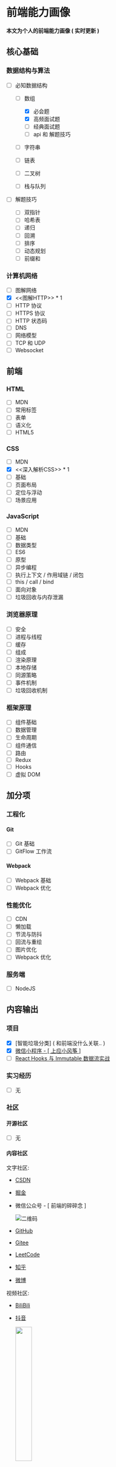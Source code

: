 <!--
 * @Author: sherlyzz
 * @Date: 2022-02-09
 * @LastEditTime: 2022-02-13
 * @LastEditors: sherlyzz
 * @Description: 个人前端能力画像
-->

# 前端能力画像

**本文为个人的前端能力画像 ( 实时更新 )**

## 核心基础

### 数据结构与算法

- [ ] 必知数据结构

  - [ ] 数组

    - [x] 必会题
    - [x] 高频面试题
    - [ ] 经典面试题
    - [ ] api 和 解题技巧

  - [ ] 字符串
  - [ ] 链表
  - [ ] 二叉树
  - [ ] 栈与队列
  
- [ ] 解题技巧

  - [ ] 双指针
  - [ ] 哈希表
  - [ ] 递归
  - [ ] 回溯
  - [ ] 排序
  - [ ] 动态规划
  - [ ] 前缀和

### 计算机网络

- [ ] 图解网络
- [x] <<图解HTTP>> * 1
- [ ] HTTP 协议
- [ ] HTTPS 协议
- [ ] HTTP 状态码
- [ ] DNS
- [ ] 网络模型
- [ ] TCP 和 UDP 
- [ ] Websocket

## 前端

### HTML 

- [ ] MDN
- [ ] 常用标签
- [ ] 表单
- [ ] 语义化
- [ ] HTML5

### CSS 

- [ ] MDN
- [x] <<深入解析CSS>> * 1
- [ ] 基础
- [ ] 页面布局
- [ ] 定位与浮动
- [ ] 场景应用

### JavaScript

- [ ] MDN
- [ ] 基础
- [ ] 数据类型
- [ ] ES6
- [ ] 原型
- [ ] 异步编程
- [ ] 执行上下文 / 作用域链 / 闭包
- [ ] this / call / bind
- [ ] 面向对象
- [ ] 垃圾回收与内存泄漏

### 浏览器原理

- [ ] 安全
- [ ] 进程与线程
- [ ] 缓存
- [ ] 组成
- [ ] 渲染原理
- [ ] 本地存储
- [ ] 同源策略
- [ ] 事件机制
- [ ] 垃圾回收机制

### 框架原理

- [ ] 组件基础
- [ ] 数据管理
- [ ] 生命周期
- [ ] 组件通信
- [ ] 路由
- [ ] Redux
- [ ] Hooks
- [ ] 虚拟 DOM

## 加分项

### 工程化

#### Git

- [ ] Git 基础
- [ ] GitFlow 工作流

#### Webpack

- [ ] Webpack 基础
- [ ] Webpack 优化

### 性能优化

- [ ] CDN
- [ ] 懒加载
- [ ] 节流与防抖
- [ ] 回流与重绘
- [ ] 图片优化
- [ ] Webpack 优化

### 服务端

- [ ] NodeJS

## 内容输出

### 项目

- [x] [智能垃圾分类] ( 和前端没什么关联.. )
- [x] [微信小程序 - [ 上应小风筝 ]](https://github.com/SIT-kite/kite-microapp)
- [ ] [React Hooks 与 Immutable 数据流实战](https://juejin.cn/book/6844733816460804104)

### 实习经历

- [ ] 无

### 社区

#### 开源社区

- [ ] 无

#### 内容社区

文字社区:

- [CSDN](https://blog.csdn.net/weixin_49640747?type=blog)
- [掘金](https://juejin.cn/user/2340212367169069)
- 微信公众号 - [ 前端的碎碎念 ]

  ![二维码](https://gitee.com/sherlinz0/img-storage/raw/master/WeChatPub.jpg)

- [GitHub](https://github.com/sherlinz0)
- [Gitee](https://gitee.com/sherlinz0)
- [LeetCode](https://leetcode-cn.com/u/sherlinz0/)
- [知乎](https://www.zhihu.com/people/sherlinz0)
- [微博](https://weibo.com/u/5874436191)

视频社区:

- [BiliBili](https://space.bilibili.com/621926809)
- [抖音](https://www.douyin.com/user/MS4wLjABAAAAiJeYUhZeQ_VCFeh1XVPt174oatlImIrHYUUhOk3T4LA)

  <image width = '30%' height ='30%' src ="https://gitee.com/sherlinz0/img-storage/raw/master/Douyin.jpg"></image>
